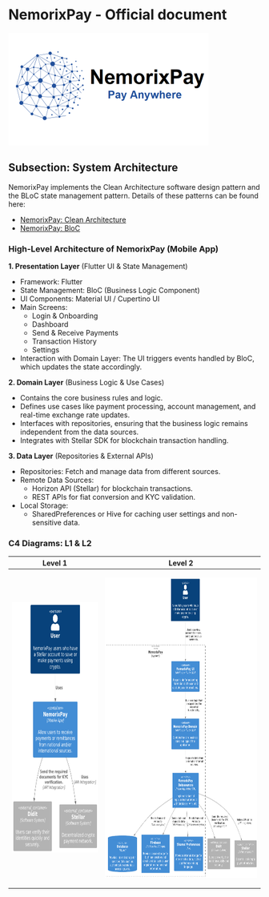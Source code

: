 # NemorixPay - Official document

<p align="left"></p>

<p align="left">
  <img src="https://github.com/nemorixpay/NemorixPay-Readme/blob/main/img/Logo%20Nemorix.png" width="400" title="NemorixPay logo">
</p>

## Subsection: System Architecture

NemorixPay implements the Clean Architecture software design pattern and the BLoC state management pattern. Details of these patterns can be found here:

* [NemorixPay: Clean Architecture](https://github.com/nemorixpay/NemorixPay-Readme/blob/main/architecture/cleanarchitecture.md)
* [NemorixPay: BloC](https://github.com/nemorixpay/NemorixPay-Readme/blob/main/architecture/bloc.md)

### High-Level Architecture of NemorixPay (Mobile App)

**1. Presentation Layer** (Flutter UI & State Management)
  * Framework: Flutter
  * State Management: BloC (Business Logic Component)
  * UI Components: Material UI / Cupertino UI
  * Main Screens:
    * Login & Onboarding
    * Dashboard
    * Send & Receive Payments
    * Transaction History
    * Settings
  * Interaction with Domain Layer: The UI triggers events handled by BloC, which updates the state accordingly.

**2. Domain Layer** (Business Logic & Use Cases)
  * Contains the core business rules and logic.
  * Defines use cases like payment processing, account management, and real-time exchange rate updates.
  * Interfaces with repositories, ensuring that the business logic remains independent from the data sources.
  * Integrates with Stellar SDK for blockchain transaction handling.

**3. Data Layer** (Repositories & External APIs)
  * Repositories: Fetch and manage data from different sources.
  * Remote Data Sources:
    * Horizon API (Stellar) for blockchain transactions.
    * REST APIs for fiat conversion and KYC validation.
  * Local Storage:
    * SharedPreferences or Hive for caching user settings and non-sensitive data.

### C4 Diagrams: L1 & L2 

| Level 1 | Level 2 |
|-----------|---------|
| <p align="left"><img src="https://github.com/nemorixpay/NemorixPay-Readme/blob/main/img/C4-L1.png" height="500" title="NemorixPay logo"></p> | <p align="left"><img src="https://github.com/nemorixpay/NemorixPay-Readme/blob/main/img/C4-L2.png" height="600" title="NemorixPay logo"></p> |
